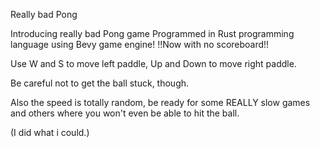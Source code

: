 Really bad Pong

Introducing really bad Pong game Programmed in Rust programming language using Bevy game engine!
!!Now with no scoreboard!!

Use W and S to move left paddle,
Up and Down to move right paddle.

Be careful not to get the ball stuck, though.

Also the speed is totally random, be ready for some REALLY slow games and others where you won't even be able to hit the ball.

(I did what i could.)
